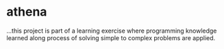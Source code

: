 # athena
...this project is part of a learning exercise where programming knowledge learned along process of solving simple to complex problems are applied.
